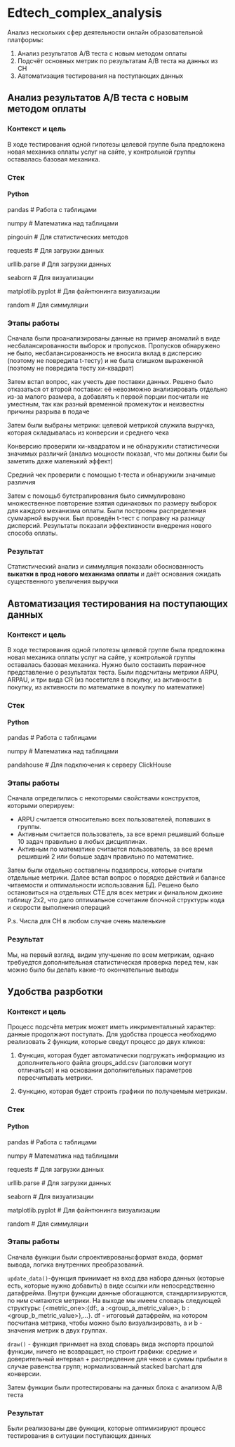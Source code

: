 # Edtech_complex_analysis
Анализ нескольких сфер деятельности онлайн образовательной платформы:
1. Анализ результатов A/B теста с новым методом оплаты
2. Подсчёт основных метрик по результатам A/B теста на данных из CH
3. Автоматизация тестирования на поступающих данных


## Анализ результатов A/B теста с новым методом оплаты

### Контекст и цель

В ходе тестирования одной гипотезы целевой группе была предложена новая механика оплаты услуг на сайте, у контрольной группы оставалась базовая механика.

### Стек

#### Python
pandas # Работа с таблицами

numpy # Математика над таблицами

pingouin # Для статистических методов

requests # Для загрузки данных

urllib.parse # Для загрузки данных

seaborn # Для визуализации

matplotlib.pyplot # Для файнтюнинга визуализации

random # Для симмуляции

### Этапы работы
Сначала были проанализированы данные на пример аномалий в виде несбалансированности выборок и пропусков. Пропусков обнаружено не было, несбалансированность не вносила вклад в дисперсию (поэтому не повредила t-тесту) и не была слишком выраженной (поэтому не повредила тесту хи-квадрат)

Затем встал вопрос, как учесть две поставки данных. Решено было отказаться от второй поставки: её невозможно анализировать отдельно из-за малого размера, а добавлять к первой порции посчитали не уместным, так как разный временной промежуток и неизвестны причины разрыва в подаче

Затем были выбраны метрики: целевой метрикой служила выручка, которая складывалась из конверсии и среднего чека

Конверсию проверили хи-квадратом и не обнаружили статистически значимых различий (анализ мощности показал, что мы должны были бы заметить даже маленький эффект)

Средний чек проверили с помощью t-теста и обнаружили значимые различия

Затем с помощьб бутстрапирования было симмулировано множественное повторение взятия одинаковых по размеру выборок для каждого механизма оплаты. Были построены распределения суммарной выручки. Был проведён t-тест с поправку на разницу дисперсий. Результаты показали эффективности внедрения нового способа оплаты.

### Результат
Статистический анализ и симмуляция показали обоснованность **выкатки в прод нового механизма оплаты** и даёт основания ожидать существенного увеличения выручки

## Автоматизация тестирования на поступающих данных

### Контекст и цель

В ходе тестирования одной гипотезы целевой группе была предложена новая механика оплаты услуг на сайте, у контрольной группы оставалась базовая механика. Нужно было составить первичное представление о результатах теста. Были подсчитаны метрики ARPU, ARPAU, и три вида CR (из посетителя в покупку, из активности в покупку, из активности по математике в покупку по математике)

### Стек

#### Python
pandas # Работа с таблицами

numpy # Математика над таблицами

pandahouse # Для подключения к серверу ClickHouse

### Этапы работы
Сначала определились с некоторыми свойствами конструктов, которыми оперируем:
- ARPU считается относительно всех пользователей, попавших в группы.
- Активным считается пользователь, за все время решивший больше 10 задач правильно в любых дисциплинах.
- Активным по математике считается пользователь, за все время решивший 2 или больше задач правильно по математике.

Затем были отдельно составлены подзапросы, которые считали отдельные метрики. Далее встал вопрос о порядке действий и балансе читаемости и оптимальности использования БД. Решено было остановиться на отдельных CTE для всех метрик и финальном джоине таблицу 2x2, что дало оптимальное сочетание блочной структуры кода и скорости выполнения операций

P.s. Числа для CH в любом случае очень маленькие

### Результат
Мы, на первый взгляд, видим улучшение по всем метрикам, однако требуедтся дополнительная статистическая проверка
перед тем, как можно было бы делать какие-то окончательные выводы

## Удобства разрботки

### Контекст и цель

Процесс подсчёта метрик может иметь инкриментальный характер: данные продолжают поступать. Для удобства процесса необходимо реализовать 2 функции, которые сведут процесс до двух кликов:

1) Функция, которая будет автоматически подгружать информацию из дополнительного файла groups_add.csv (заголовки могут отличаться) и на основании дополнительных параметров пересчитывать метрики.

2) Функцию, которая будет строить графики по получаемым метрикам.

### Стек

#### Python
pandas # Работа с таблицами

numpy # Математика над таблицами

requests # Для загрузки данных

urllib.parse # Для загрузки данных

seaborn # Для визуализации

matplotlib.pyplot # Для файнтюнинга визуализации

random # Для симмуляции

### Этапы работы
Сначала функции были спроективрованы:формат входа, формат вывода, логика внутренних преобразований.

`update_data()`-функция принимает на вход два набора данных (которые есть, которые нужно добавить) в виде ссылки или непосредственно датафрейма. Внутри функции данные обогащаются, стандартизируются, по ним считаются метрики. На выходе мы имеем словарь следующей структуры: {<metric_one>:{df:<dataframe>, a :<group_a_metric_value>, b :<group_b_metric_value>},...}. df - итоговый датафрейм, на котором посчитана метрика, чтобы можно было визуализировать, a и b - значения метрик в двух группах.

`draw()` - функция принмает на вход словарь вида экспорта прошлой функции, ничего не возвращает, но строит графики: средние и доверительный интервал + распредление для чеков и суммы прибыли в случае равенства групп; нормализованный stacked barchart для конверсии.
    
Затем функции были протестированы на данных блока с анализом A/B теста


### Результат
Были реализованы две функции, которые оптимизируют процесс тестирования в ситуации поступающих данных
